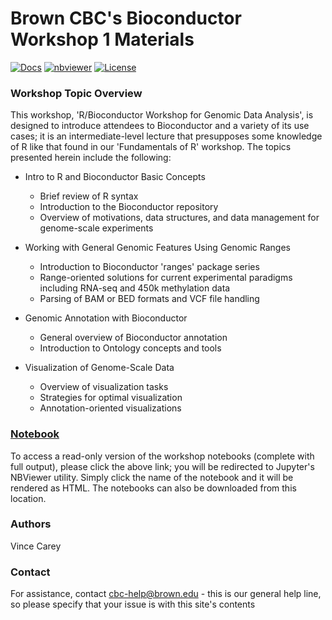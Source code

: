 # Brown CBC's Bioconductor Workshop 1 Materials

[![Docs](https://img.shields.io/badge/docs-stable-blue.svg?style=flat-square)](https://compbiocore.github.io/bioconductor-workshop-1)
[![nbviewer](https://img.shields.io/badge/jupyter_notebooks-nbviewer-purple.svg?style=flat-square)](http://nbviewer.jupyter.org/github/compbiocore/bioconductor-workshop-1/tree/master/docs/src/notebooks)
[![License](https://img.shields.io/aur/license/yaourt.svg)](https://raw.githubusercontent.com/compbiocore/bioconductor-workshop-1/master/LICENSE)


### Workshop Topic Overview

This workshop, 'R/Bioconductor Workshop for Genomic Data Analysis', is designed to introduce attendees to Bioconductor and a variety of its use cases; it is an intermediate-level lecture that presupposes some knowledge of R like that found in our 'Fundamentals of R' workshop.  The topics presented herein include the following:

* Intro to R and Bioconductor Basic Concepts
   * Brief review of R syntax
   * Introduction to the Bioconductor repository
   * Overview of motivations, data structures, and data management for genome-scale experiments

* Working with General Genomic Features Using Genomic Ranges
   * Introduction to Bioconductor 'ranges' package series
   * Range-oriented solutions for current experimental paradigms including RNA-seq and 450k methylation data
   * Parsing of BAM or BED formats and VCF file handling

* Genomic Annotation with Bioconductor
   * General overview of Bioconductor annotation
   * Introduction to Ontology concepts and tools

* Visualization of Genome-Scale Data
   * Overview of visualization tasks
   * Strategies for optimal visualization
   * Annotation-oriented visualizations

### **[Notebook](http://nbviewer.jupyter.org/github/compbiocore/bioconductor-workshop-1/tree/master/docs/src/notebooks)**

To access a read-only version of the workshop notebooks (complete with full output), please click the above link; you will be redirected to Jupyter's NBViewer utility.  Simply click the name of the notebook and it will be rendered as HTML.  The notebooks can also be downloaded from this location.

### Authors

Vince Carey

### Contact

For assistance, contact cbc-help@brown.edu - this is our general help line, so please specify that your issue is with this site's contents